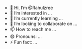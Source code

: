 - 👋 Hi, I’m @Rahulzree
- 👀 I’m interested in ...
- 🌱 I’m currently learning ...
- 💞️ I’m looking to collaborate on ...
- 📫 How to reach me ...
- 😄 Pronouns: ...
- ⚡ Fun fact: ...

<!---
Rahulzree/Rahulzree is a ✨ special ✨ repository because its `README.md` (this file) appears on your GitHub profile.
You can click the Preview link to take a look at your changes.
--->
